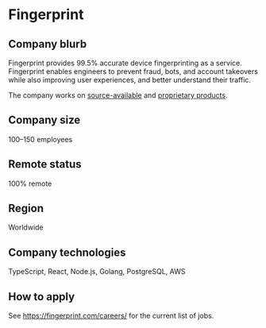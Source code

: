 # Fingerprint

## Company blurb

Fingerprint provides 99.5% accurate device fingerprinting as a service. Fingerprint enables engineers to prevent fraud, bots, and account takeovers while also improving user experiences, and better understand their traffic.

The company works on [source-available](https://github.com/fingerprintjs) and [proprietary products](https://fingerprint.com/products/fingerprint-pro/).

## Company size

100–150 employees

## Remote status

100% remote

## Region

Worldwide

## Company technologies

TypeScript, React, Node.js, Golang, PostgreSQL, AWS

## How to apply

See https://fingerprint.com/careers/ for the current list of jobs.

